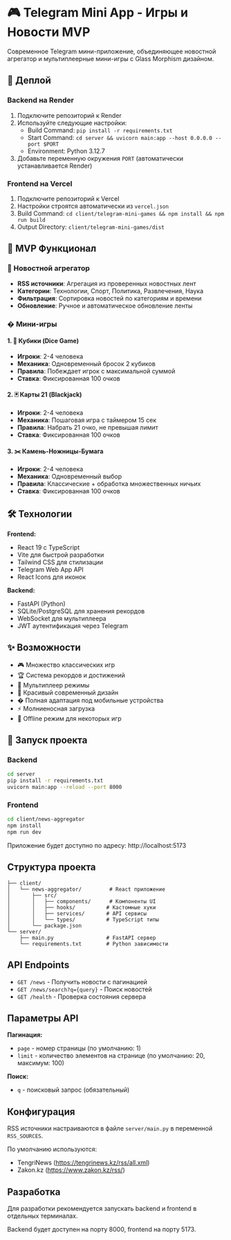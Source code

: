 # 🎮 Telegram Mini App - Игры и Новости MVP

Современное Telegram мини-приложение, объединяющее новостной агрегатор и мультиплеерные мини-игры с Glass Morphism дизайном.

## 🚀 Деплой

### Backend на Render
1. Подключите репозиторий к Render
2. Используйте следующие настройки:
   - Build Command: `pip install -r requirements.txt`
   - Start Command: `cd server && uvicorn main:app --host 0.0.0.0 --port $PORT`
   - Environment: Python 3.12.7
3. Добавьте переменную окружения `PORT` (автоматически устанавливается Render)

### Frontend на Vercel
1. Подключите репозиторий к Vercel
2. Настройки строятся автоматически из `vercel.json`
3. Build Command: `cd client/telegram-mini-games && npm install && npm run build`
4. Output Directory: `client/telegram-mini-games/dist`

## 🎯 MVP Функционал

### 📰 Новостной агрегатор
- **RSS источники**: Агрегация из проверенных новостных лент
- **Категории**: Технологии, Спорт, Политика, Развлечения, Наука
- **Фильтрация**: Сортировка новостей по категориям и времени
- **Обновление**: Ручное и автоматическое обновление ленты

### � Мини-игры

#### 1. 🎲 Кубики (Dice Game)
- **Игроки**: 2-4 человека
- **Механика**: Одновременный бросок 2 кубиков
- **Правила**: Побеждает игрок с максимальной суммой
- **Ставка**: Фиксированная 100 очков

#### 2. 🃏 Карты 21 (Blackjack)
- **Игроки**: 2-4 человека  
- **Механика**: Пошаговая игра с таймером 15 сек
- **Правила**: Набрать 21 очко, не превышая лимит
- **Ставка**: Фиксированная 100 очков

#### 3. ✂️ Камень-Ножницы-Бумага
- **Игроки**: 2-4 человека
- **Механика**: Одновременный выбор
- **Правила**: Классические + обработка множественных ничьих
- **Ставка**: Фиксированная 100 очков

## 🛠 Технологии

**Frontend:**
- React 19 с TypeScript
- Vite для быстрой разработки
- Tailwind CSS для стилизации
- Telegram Web App API
- React Icons для иконок

**Backend:**
- FastAPI (Python)
- SQLite/PostgreSQL для хранения рекордов
- WebSocket для мультиплеера
- JWT аутентификация через Telegram

## ✨ Возможности

- 🎮 Множество классических игр
- 🏆 Система рекордов и достижений
- 👥 Мультиплеер режимы  
- 🎨 Красивый современный дизайн
- � Полная адаптация под мобильные устройства
- ⚡ Молниеносная загрузка
- 🔄 Offline режим для некоторых игр

## 🚀 Запуск проекта

### Backend

```bash
cd server
pip install -r requirements.txt
uvicorn main:app --reload --port 8000
```

### Frontend

```bash
cd client/news-aggregator
npm install
npm run dev
```

Приложение будет доступно по адресу: http://localhost:5173

## Структура проекта

```
├── client/
│   └── news-aggregator/         # React приложение
│       ├── src/
│       │   ├── components/      # Компоненты UI
│       │   ├── hooks/          # Кастомные хуки
│       │   ├── services/       # API сервисы
│       │   └── types/          # TypeScript типы
│       └── package.json
└── server/
    ├── main.py                 # FastAPI сервер
    └── requirements.txt        # Python зависимости
```

## API Endpoints

- `GET /news` - Получить новости с пагинацией
- `GET /news/search?q={query}` - Поиск новостей
- `GET /health` - Проверка состояния сервера

## Параметры API

**Пагинация:**
- `page` - номер страницы (по умолчанию: 1)
- `limit` - количество элементов на странице (по умолчанию: 20, максимум: 100)

**Поиск:**
- `q` - поисковый запрос (обязательный)

## Конфигурация

RSS источники настраиваются в файле `server/main.py` в переменной `RSS_SOURCES`.

По умолчанию используются:
- TengriNews (https://tengrinews.kz/rss/all.xml)
- Zakon.kz (https://www.zakon.kz/rss/)

## Разработка

Для разработки рекомендуется запускать backend и frontend в отдельных терминалах.

Backend будет доступен на порту 8000, frontend на порту 5173.
